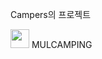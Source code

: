 Campers의 프로젝트

<img width="30px" height="30px" src="https://user-images.githubusercontent.com/96907223/188315277-d200ad0f-62f8-4955-ac35-e563163807ac.png"/> MULCAMPING


